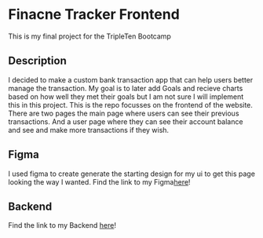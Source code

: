 # Finacne Tracker Frontend

This is my final project for the TripleTen Bootcamp

## Description

I decided to make a custom bank transaction app that can help users better manage the transaction. My goal is to later add Goals and recieve charts based on how well they met their goals but I am not sure I will implement this in this project. This is the repo focusses on the frontend of the website.
There are two pages the main page where users can see their previous transactions. And a user page where they can see their account balance and see and make more transactions if they wish.

## Figma

I used figma to create generate the starting design for my ui to get this page looking the way I wanted.
Find the link to my Figma[here](https://www.figma.com/design/UOZYVbrEtfqz6V8YgwkXtr/Final-Project-Design?node-id=0-1&node-type=canvas&t=RxcdCgLVIIDVXoUR-0)!

## Backend

Find the link to my Backend [here](https://www.github.com/Schou10/finance-tracker-backend)!
